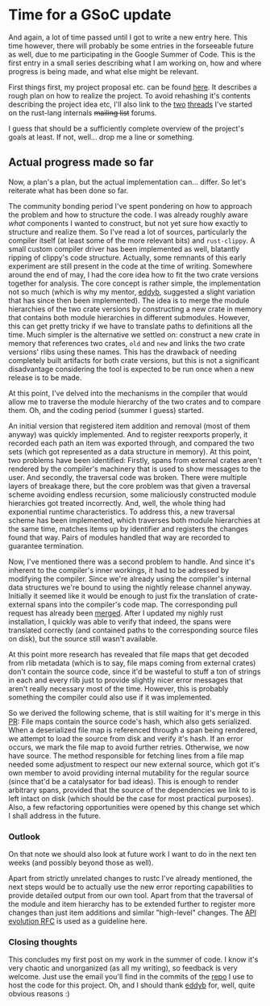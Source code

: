 # Time for a GSoC update
And again, a lot of time passed until I got to write a new entry here. This time however,
there will probably be some entries in the forseeable future as well, due to me
participating in the Google Summer of Code. This is the first entry in a small series
describing what I am working on, how and where progress is being made, and what else might
be relevant.

First things first, my project proposal etc. can be found [here][proposal].
It describes a rough plan on how to realize the project. To avoid rehashing it's contents
describing the project idea etc, I'll also link to the [two][t1] [threads][t2] I've
started on the rust-lang internals <s>mailing list</s> forums.

[proposal]: https://summerofcode.withgoogle.com/projects/#5063973872336896
[t1]: https://internals.rust-lang.org/t/semver-compatibility-tool-gsoc-proposal-draft-and-discussion/4926
[t2]: https://internals.rust-lang.org/t/gsoc-project-planning-semver-specification-and-tool-architecture-overview/5243

I guess that should be a sufficiently complete overview of the project's goals at least.
If not, well... drop me a line or something.

## Actual progress made so far
Now, a plan's a plan, but the actual implementation can... differ. So let's reiterate what
has been done so far.

The community bonding period I've spent pondering on how to approach the problem and how
to structure the code. I was already roughly aware *what* components I wanted to
construct, but not yet sure how exactly to structure and realize them. So I've read a lot
of sources, particularly the compiler itself (at least some of the more relevant bits) and
`rust-clippy`. A small custom compiler driver has been implemented as well, blatantly
ripping of clippy's code structure. Actually, some remnants of this early experiment are
still present in the code at the time of writing. Somewhere around the end of may, I had
the core idea how to fit the two crate versions together for analysis. The core concept is
rather simple, the implementation not so much (which is why my mentor, [eddyb][eddyb],
suggested a slight variation that has since then been implemented). The idea is to merge
the module hierarchies of the two crate versions by constructing a new crate in memory
that contains both module hierarchies in different submodules. However, this can get
pretty tricky if we have to translate paths to definitions all the time. Much simpler is
the alternative we settled on: construct a new crate in memory that references two crates,
`old` and `new` and links the two crate versions' rlibs using these names. This has the
drawback of needing completely built artifacts for both crate versions, but this is not a
significant disadvantage considering the tool is expected to be run once when a new
release is to be made.

[eddyb]: https://github.com/eddyb

At this point, I've delved into the mechanisms in the compiler that would allow me to
traverse the module hierarchy of the two crates and to compare them. Oh, and the coding
period (summer I guess) started.

An initial version that registered item addition and removal (most of them anyway) was
quickly implemented. And to register reexports properly, it recorded each path an item was
exported through, and compared the two sets (which got represented as a data structure in
memory). At this point, two problems have been identified: Firstly, spans from external
crates aren't rendered by the compiler's machinery that is used to show messages to the
user. And secondly, the traversal code was broken. There were multiple layers of breakage
there, but the core problem was that given a traversal scheme avoiding endless recursion,
some maliciously constructed module hierarchies got treated incorrectly. And, well, the
whole thing had exponential runtime characteristics. To address this, a new traversal
scheme has been implemented, which traverses both module hierarchies at the same time,
matches items up by identifier and registers the changes found that way. Pairs of modules
handled that way are recorded to guarantee termination.

Now, I've mentioned there was a second problem to handle. And since it's inherent to the
compiler's inner workings, it had to be adressed by modifying the compiler. Since we're
already using the compiler's internal data structures we're bound to using the nightly
release channel anyway. Initially it seemed like it would be enough to just fix the
translation of crate-external spans into the compiler's code map. The corresponding pull
request has already been [merged][pr1]. After I updated my nighly rust installation, I
quickly was able to verify that indeed, the spans were translated correctly (and contained
paths to the corresponding source files on disk), but the source still wasn't available.

[pr1]: https://github.com/rust-lang/rust/pull/42507

At this point more research has revealed that file maps that get decoded from rlib
metadata (which is to say, file maps coming from external crates) don't contain the source
code, since it'd be wasteful to stuff a ton of strings in each and every rlib just to
provide slightly nicer error messages that aren't really necessary most of the time.
However, this is probably something the compiler could also use if it was implemented.

So we derived the following scheme, that is still waiting for it's merge in this
[PR][pr2]: File maps contain the source code's hash, which also gets serialized. When a
deserialized file map is referenced through a span being rendered, we attempt to load the
source from disk and verify it's hash. If an error occurs, we mark the file map to avoid
further retries. Otherwise, we now have source. The method responsible for fetching lines
from a file map needed some adjustment to respect our new external source, which got it's
own member to avoid providing internal mutability for the regular source (since that'd be
a catalysator for bad ideas). This is enough to render arbitrary spans, provided that the
source of the dependencies we link to is left intact on disk (which should be the case for
most practical purposes). Also, a few refactoring opportunities were opened by this change
set which I shall address in the future.

[pr2]: https://github.com/rust-lang/rust/pull/42593

### Outlook
On that note we should also look at future work I want to do in the next ten weeks (and
possibly beyond those as well).

Apart from strictly unrelated changes to rustc I've already mentioned, the next steps
would be to actually use the new error reporting capabilities to provide detailed output
from our own tool. Apart from that the traversal of the module and item hierarchy has to
be extended further to register more changes than just item additions and similar
"high-level" changes. The [API evolution RFC][api] is used as a guideline here.

### Closing thoughts
This concludes my first post on my work in the summer of code. I know it's very chaotic
and unorganized (as all my writing), so feedback is very welcome. Just use the email
you'll find in the commits of the [repo][repo] I use to host the code for this project.
Oh, and I should thank [eddyb][eddyb] for, well, quite obvious reasons :)

[api]: https://github.com/rust-lang/rfcs/blob/master/text/1105-api-evolution.md
[repo]: https://github.com/ibabushkin/rust-semverver
